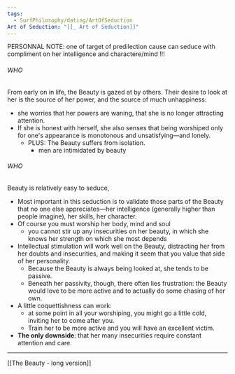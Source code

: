```yaml
---
tags:
  - SurfPhilosophy/dating/ArtOfSeduction
Art of Seduction: "[[_ Art of Seduction]]"
---
```

PERSONNAL NOTE: one of target of predilection cause can seduce with compliment on her intelligence and charactere/mind !!! 
###### WHO
From early on in life, the Beauty is gazed at by others. Their desire to look at her is the source of her power, and the source of much unhappiness:
- she worries that her powers are waning, that she is no longer attracting attention. 
- If she is honest with herself, she also senses that being worshiped only for one's appearance is monotonous and unsatisfying—and lonely. 
	- PLUS: The Beauty suffers from isolation. 
		- men are intimidated by beauty

###### WHO
Beauty is relatively easy to seduce, 
- Most important in this seduction is to validate those parts of the Beauty that no one else appreciates—her intelligence (generally higher than people imagine), her skills, her character. 
- Of course you must worship her body, mind and soul
	- you cannot stir up any insecurities on her beauty, in which she knows her strength on which she most depends
-  Intellectual stimulation will work well on the Beauty, distracting her from her doubts and insecurities, and making it seem that you value that side of her personality. 
	- Because the Beauty is always being looked at, she tends to be passive. 
	- Beneath her passivity, though, there often lies frustration: the Beauty would love to be more active and to actually do some chasing of her own. 
- A little coquettishness can work: 
	- at some point in all your worshiping, you might go a little cold, inviting her to come after you.
	- Train her to be more active and you will have an excellent victim.
- **The only downside**: that her many insecurities require constant attention and care.

----
[[The Beauty - long version]]